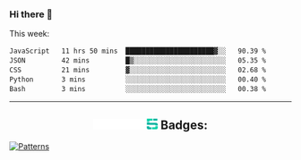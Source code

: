 ### Hi there 👋

This week:
<!--START_SECTION:waka-->

```txt
JavaScript   11 hrs 50 mins  ██████████████████████▓░░   90.39 %
JSON         42 mins         █▒░░░░░░░░░░░░░░░░░░░░░░░   05.35 %
CSS          21 mins         ▓░░░░░░░░░░░░░░░░░░░░░░░░   02.68 %
Python       3 mins          ░░░░░░░░░░░░░░░░░░░░░░░░░   00.40 %
Bash         3 mins          ░░░░░░░░░░░░░░░░░░░░░░░░░   00.38 %
```

<!--END_SECTION:waka-->

---

<h2 style="text-align:center; font-weight: bold;" align="center"><img src="https://github.com/layer5io/layer5/blob/master/.github/assets/images/layer5/layer5-light-no-trim.svg" width="115px"> Badges: </h2>

<a href= "https://meshery.layer5.io/user/04079145-d65d-4d0f-a40e-533d358bea83?tab=badges"><img height="224px" src = "https://badges.layer5.io/assets/badges/patterns/patterns.png" alt = "Patterns" /></a>
